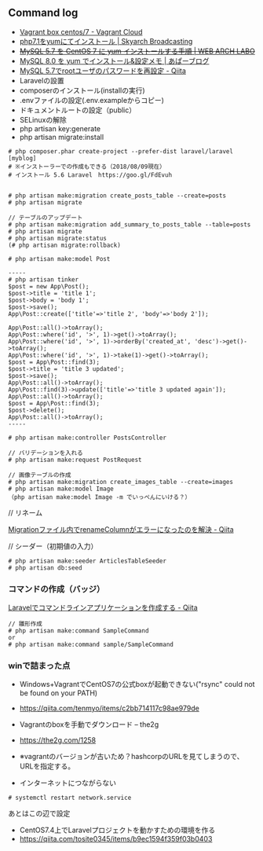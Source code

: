 ## Command log
- [Vagrant box centos/7 - Vagrant Cloud](https://goo.gl/EtS9oH)
- [php7.1をyumにてインストール | Skyarch Broadcasting](https://goo.gl/wvRpG9)
- ~~[MySQL 5.7 を CentOS 7 に yum インストールする手順 | WEB ARCH LABO](https://goo.gl/ThF3Ng)~~
- [MySQL 8.0 を yum でインストール&設定メモ | あぱーブログ](https://blog.apar.jp/linux/9868/)
- [MySQL 5.7でrootユーザのパスワードを再設定 - Qiita](https://goo.gl/9AqW8A)
- Laravelの設置
- composerのインストール(installの実行)
- .envファイルの設定(.env.exampleからコピー)
- ドキュメントルートの設定（public）
- SELinuxの解除
- php artisan key:generate
- php artisan migrate:install
```
# php composer.phar create-project --prefer-dist laravel/laravel [myblog]
# ※インストーラーでの作成もできる（2018/08/09現在）
# インストール 5.6 Laravel　https://goo.gl/FdEvuh


# php artisan make:migration create_posts_table --create=posts
# php artisan migrate

// テーブルのアップデート
# php artisan make:migration add_summary_to_posts_table --table=posts
# php artisan migrate
# php artisan migrate:status
(# php artisan migrate:rollback)

# php artisan make:model Post

-----
# php artisan tinker
$post = new App\Post();
$post->title = 'title 1';
$post->body = 'body 1';
$post->save();
App\Post::create(['title'=>'title 2', 'body'=>'body 2']);

App\Post::all()->toArray();
App\Post::where('id', '>', 1)->get()->toArray();
App\Post::where('id', '>', 1)->orderBy('created_at', 'desc')->get()->toArray();
App\Post::where('id', '>', 1)->take(1)->get()->toArray();
$post = App\Post::find(3);
$post->title = 'title 3 updated';
$post->save();
App\Post::all()->toArray();
App\Post::find(3)->update(['title'=>'title 3 updated again']);
App\Post::all()->toArray();
$post = App\Post::find(3);
$post->delete();
App\Post::all()->toArray();
-----

# php artisan make:controller PostsController

// バリデーションを入れる
# php artisan make:request PostRequest

// 画像テーブルの作成
# php artisan make:migration create_images_table --create=images
# php artisan make:model Image
（php artisan make:model Image -m でいっぺんにいける？）

```
// リネーム

[Migrationファイル内でrenameColumnがエラーになったのを解決 - Qiita](https://qiita.com/Frog_woman/items/d98b861a2033610798f7)

// シーダー（初期値の入力）
```
# php artisan make:seeder ArticlesTableSeeder
# php artisan db:seed
```

### コマンドの作成（バッジ）
[Laravelでコマンドラインアプリケーションを作成する - Qiita](https://goo.gl/VDkmH8)
```
// 雛形作成
# php artisan make:command SampleCommand
or
# php artisan make:command sample/SampleCommand
```

### winで詰まった点
- Windows+VagrantでCentOS7の公式boxが起動できない("rsync" could not be found on your PATH)
- https://qiita.com/tenmyo/items/c2bb714117c98ae979de

- Vagrantのboxを手動でダウンロード – the2g
- https://the2g.com/1258
- ※vagrantのバージョンが古いため？hashcorpのURLを見てしまうので、URLを指定する。

- インターネットにつながらない
```
# systemctl restart network.service
```
あとはこの辺で設定
- CentOS7.4上でLaravelプロジェクトを動かすための環境を作る
 - https://qiita.com/tosite0345/items/b9ec1594f359f03b0403
